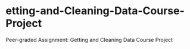 # etting-and-Cleaning-Data-Course-Project
Peer-graded Assignment: Getting and Cleaning Data Course Project
